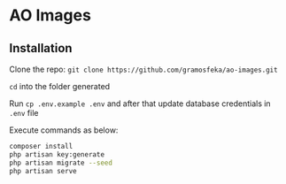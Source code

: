 # AO Images

## Installation

Clone the repo: ``` git clone https://github.com/gramosfeka/ao-images.git ```

```cd``` into the folder generated

Run ```cp .env.example .env``` and after that update database credentials in ```.env``` file

Execute commands as below:

```sh 
composer install
php artisan key:generate
php artisan migrate --seed
php artisan serve
```

